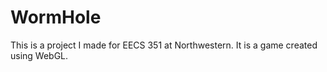 WormHole
========

This is a project I made for EECS 351 at Northwestern. It is a game created using WebGL. 
